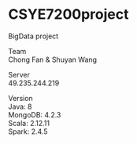 # CSYE7200project
BigData project

Team  
Chong Fan & Shuyan Wang  
  
Server  
49.235.244.219  
  
Version  
Java: 8  
MongoDB: 4.2.3  
Scala: 2.12.11  
Spark: 2.4.5  

